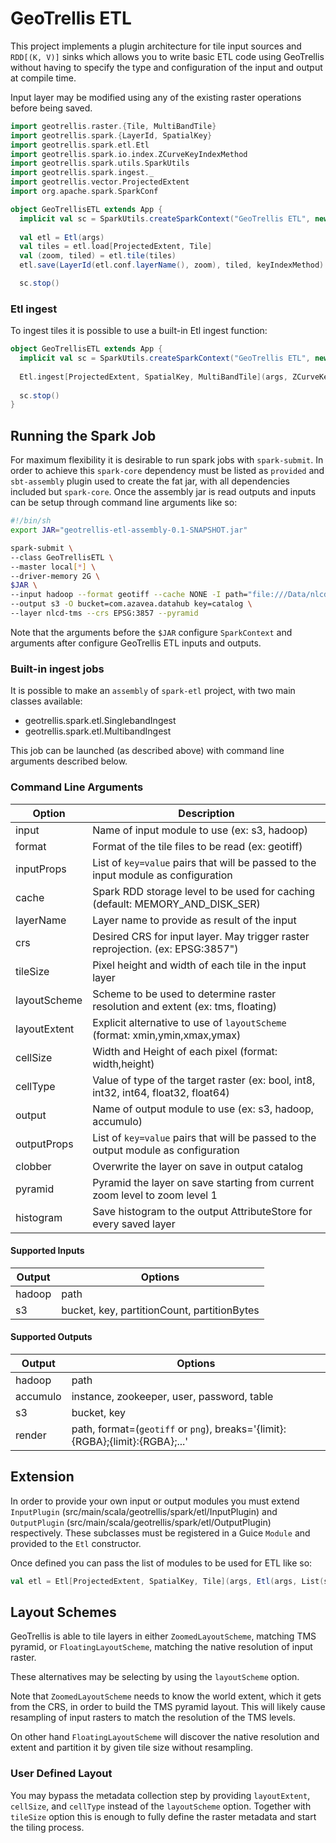 # GeoTrellis ETL

This project implements a plugin architecture for tile input sources and `RDD[(K, V)]` sinks which allows you to write
basic ETL code using GeoTrellis without having to specify the type and configuration of the input and output at compile time.

Input layer may be modified using any of the existing raster operations before being saved.

```scala
import geotrellis.raster.{Tile, MultiBandTile}
import geotrellis.spark.{LayerId, SpatialKey}
import geotrellis.spark.etl.Etl
import geotrellis.spark.io.index.ZCurveKeyIndexMethod
import geotrellis.spark.utils.SparkUtils
import geotrellis.spark.ingest._
import geotrellis.vector.ProjectedExtent
import org.apache.spark.SparkConf

object GeoTrellisETL extends App {
  implicit val sc = SparkUtils.createSparkContext("GeoTrellis ETL", new SparkConf(true))
  
  val etl = Etl(args)
  val tiles = etl.load[ProjectedExtent, Tile]
  val (zoom, tiled) = etl.tile(tiles)
  etl.save(LayerId(etl.conf.layerName(), zoom), tiled, keyIndexMethod)

  sc.stop()
```

### Etl ingest

To ingest tiles it is possible to use a built-in Etl ingest function:

```scala
object GeoTrellisETL extends App {
  implicit val sc = SparkUtils.createSparkContext("GeoTrellis ETL", new SparkConf(true))
  
  Etl.ingest[ProjectedExtent, SpatialKey, MultiBandTile](args, ZCurveKeyIndexMethod)
    
  sc.stop()
}
```

## Running the Spark Job

For maximum flexibility it is desirable to run spark jobs with `spark-submit`. In order to achieve this `spark-core`
dependency must be listed as `provided` and `sbt-assembly` plugin used to create the fat jar, with all dependencies included but `spark-core`.
Once the assembly jar is read outputs and inputs can be setup through command line arguments like so:

```sh
#!/bin/sh
export JAR="geotrellis-etl-assembly-0.1-SNAPSHOT.jar"

spark-submit \
--class GeoTrellisETL \
--master local[*] \
--driver-memory 2G \
$JAR \
--input hadoop --format geotiff --cache NONE -I path="file:///Data/nlcd/tiles" \
--output s3 -O bucket=com.azavea.datahub key=catalog \
--layer nlcd-tms --crs EPSG:3857 --pyramid
```

Note that the arguments before the `$JAR` configure `SparkContext` and arguments after configure GeoTrellis ETL inputs and outputs.

### Built-in ingest jobs

It is possible to make an `assembly` of `spark-etl` project, with two main classes available:

 * geotrellis.spark.etl.SinglebandIngest
 * geotrellis.spark.etl.MultibandIngest
 
This job can be launched (as described above) with command line arguments described below.

### Command Line Arguments

 Option       | Description
------------- | -------------
input         | Name of input module to use (ex: s3, hadoop)
format        | Format of the tile files to be read (ex: geotiff)
inputProps    | List of `key=value` pairs that will be passed to the input module as configuration
cache         | Spark RDD storage level to be used for caching (default: MEMORY_AND_DISK_SER)
layerName     | Layer name to provide as result of the input
crs           | Desired CRS for input layer. May trigger raster reprojection. (ex: EPSG:3857")
tileSize      | Pixel height and width of each tile in the input layer
layoutScheme  | Scheme to be used to determine raster resolution and extent (ex: tms, floating)
layoutExtent  | Explicit alternative to use of `layoutScheme` (format: xmin,ymin,xmax,ymax)
cellSize      | Width and Height of each pixel (format: width,height)
cellType      | Value of type of the target raster (ex: bool, int8, int32, int64, float32, float64)
output        | Name of output module to use (ex: s3, hadoop, accumulo)
outputProps   | List of `key=value` pairs that will be passed to the output module as configuration
clobber       | Overwrite the layer on save in output catalog
pyramid       | Pyramid the layer on save starting from current zoom level to zoom level 1
histogram     | Save histogram to the output AttributeStore for every saved layer


#### Supported Inputs

Output    | Options
----------|----------------
hadoop    | path
s3        | bucket, key, partitionCount, partitionBytes

#### Supported Outputs

Output    | Options
----------|----------------
hadoop    | path
accumulo  | instance, zookeeper, user, password, table
s3        | bucket, key
render    | path, format=(`geotiff` or `png`), breaks='{limit}:{RGBA};{limit}:{RGBA};...'


## Extension

In order to provide your own input or output modules you must extend `InputPlugin` (src/main/scala/geotrellis/spark/etl/InputPlugin) and
`OutputPlugin` (src/main/scala/geotrellis/spark/etl/OutputPlugin) respectively. These subclasses must be registered in a Guice `Module` and provided
to the `Etl` constructor.

Once defined you can pass the list of modules to be used for ETL like so:

```scala
val etl = Etl[ProjectedExtent, SpatialKey, Tile](args, Etl(args, List(s3.S3Module, hadoop.HadoopModule)))
```

## Layout Schemes

GeoTrellis is able to tile layers in either `ZoomedLayoutScheme`, matching TMS pyramid, or `FloatingLayoutScheme`, matching the native resolution of input raster.

These alternatives may be selecting by using the `layoutScheme` option.

Note that `ZoomedLayoutScheme` needs to know the world extent, which it gets from the CRS, in order to build the TMS pyramid layout.
This will likely cause resampling of input rasters to match the resolution of the TMS levels.

On other hand `FloatingLayoutScheme` will discover the native resolution and extent and partition it by given tile size without resampling.

### User Defined Layout

You may bypass the metadata collection step by providing `layoutExtent`, `cellSize`, and `cellType` instead of the `layoutScheme` option.
Together with `tileSize` option this is enough to fully define the raster metadata and start the tiling process.